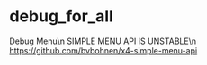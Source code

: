 # debug_for_all
Debug Menu\n
SIMPLE MENU API IS UNSTABLE\n
https://github.com/bvbohnen/x4-simple-menu-api
